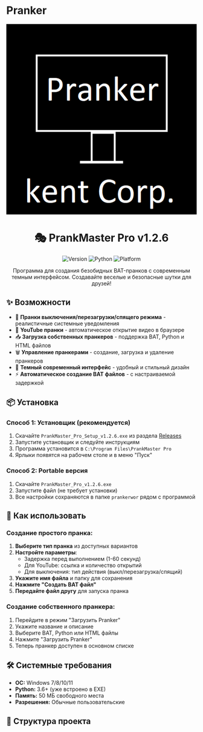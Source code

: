 # Pranker
<div align="center">

![PrankMaster Pro Logo](https://raw.githubusercontent.com/kentrugithud/Pranker/refs/heads/main/logo.png)

# 🎭 PrankMaster Pro v1.2.6

![Version](https://img.shields.io/badge/version-1.2.6-blue)
![Python](https://img.shields.io/badge/python-3.6%2B-green)
![Platform](https://img.shields.io/badge/platform-windows-lightgrey)

Программа для создания безобидных BAT-пранков с современным темным интерфейсом. Создавайте веселые и безопасные шутки для друзей!

</div>

## ✨ Возможности

- 🔴 **Пранки выключения/перезагрузки/спящего режима** - реалистичные системные уведомления
- 🎥 **YouTube пранки** - автоматическое открытие видео в браузере
- 📥 **Загрузка собственных пранкеров** - поддержка BAT, Python и HTML файлов
- 🗑️ **Управление пранкерами** - создание, загрузка и удаление пранкеров
- 🎨 **Темный современный интерфейс** - удобный и стильный дизайн
- ⚡ **Автоматическое создание BAT файлов** - с настраиваемой задержкой

## 📦 Установка

### Способ 1: Установщик (рекомендуется)
1. Скачайте `PrankMaster_Pro_Setup_v1.2.6.exe` из раздела [Releases](https://github.com/kentrugithud/Pranker/releases)
2. Запустите установщик и следуйте инструкциям
3. Программа установится в `C:\Program Files\PrankMaster Pro`
4. Ярлыки появятся на рабочем столе и в меню "Пуск"

### Способ 2: Portable версия
1. Скачайте `PrankMaster_Pro_v1.2.6.exe`
2. Запустите файл (не требует установки)
3. Все настройки сохраняются в папке `prankerwor` рядом с программой

## 🚀 Как использовать

### Создание простого пранка:
1. **Выберите тип пранка** из доступных вариантов
2. **Настройте параметры**:
   - Задержка перед выполнением (1-60 секунд)
   - Для YouTube: ссылка и количество открытий
   - Для выключения: тип действия (выкл/перезагрузка/спящий)
3. **Укажите имя файла** и папку для сохранения
4. **Нажмите "Создать BAT файл"**
5. **Передайте файл другу** для запуска пранка

### Создание собственного пранкера:
1. Перейдите в режим "Загрузить Pranker"
2. Укажите название и описание
3. Выберите BAT, Python или HTML файлы
4. Нажмите "Загрузить Pranker"
5. Теперь пранкер доступен в основном списке

## 🛠️ Системные требования

- **ОС:** Windows 7/8/10/11
- **Python:** 3.6+ (уже встроено в EXE)
- **Память:** 50 МБ свободного места
- **Разрешения:** Обычные пользовательские

## 📁 Структура проекта
